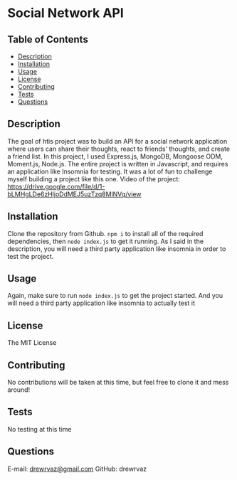 # Social Network API

## Table of Contents
* [Description](#description)
* [Installation](#installation)
* [Usage](#usage)
* [License](#license)
* [Contributing](#contributing)
* [Tests](#tests)
* [Questions](#questions)
## Description
The goal of htis project was to build an API for a social network application where users can share their thoughts, react to friends' thoughts, and create a friend list. In this project, I used Express.js, MongoDB, Mongoose ODM, Moment.js, Node.js. The entire project is written in Javascript, and requires an application like Insomnia for testing. It was a lot of fun to challenge myself building a project like this one.
Video of the project: https://drive.google.com/file/d/1-bLMHgLDe6zHljoDdMEJ5uzTzq8MlNVq/view
## Installation
Clone the repository from Github. `npm i` to install all of the required dependencies, then `node index.js` to get it running. As I said in the description, you will need a third party application like insomnia in order to test the project.
## Usage
Again, make sure to run `node index.js` to get the project started. And you will need a third party application like insomnia to actually test it
## License
The MIT License
## Contributing
No contributions will be taken at this time, but feel free to clone it and mess around!
## Tests
No testing at this time
## Questions
E-mail: drewrvaz@gmail.com
GitHub: drewrvaz